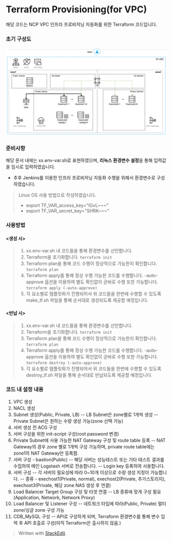 # Terraform Provisioning(for VPC)

해당 코드는 NCP VPC 인프라 프로비저닝 자동화를 위한 Terraform 코드입니다.

### 초기 구성도
![VPC Architecture ver2](./image/vpc_architecture_ver2.png)

### 준비사항

해당 문서 내에는 xx.env-var.sh로 표현하였으며, **리눅스 환경변수 설정**을 통해 입력값을 임시로 입력하였습니다.

- 추후 Jenkins를 이용한 인프라 프로비저닝 자동화 수행을 위해서 환경변수로 구성하였습니다.

> Linux OS 사용 방법으로 작성하였습니다.
> 
> - export TF_VAR_access_key="lGvL~~~"
> - export TF_VAR_secret_key="SHRK~~~"

### 사용방법

#### <생성 시>

 >1. xx.env-var.sh 내 코드들을 통해 환경변수를 선언합니다.
 >2. Terraform을 초기화합니다. 
      `terraform init`
 >3. Terraform plan을 통해 코드 수행이 정상적으로 가능한지 확인합니다.
      `terraform plan`
 >4. Terraform apply를 통해 정상 수행 가능한 코드를 수행합니다.
 -auto-approve 옵션을 이용하여 별도 확인없이 곧바로 수행 또한 가능합니다.
 `terraform apply (-auto-approve)`
 >5. 각 요소별로 템플릿화가 진행되어서 위 코드들을 한번에 수행할 수 있도록 make_tf.sh 파일을 통해 순서대로 생성되도록 제공할 예정입니다.

#### <반납 시>

 >1. xx.env-var.sh 내 코드들을 통해 환경변수를 선언합니다.
 >2. Terraform을 초기화합니다. 
      `terraform init`
 >3. Terraform plan을 통해 코드 수행이 정상적으로 가능한지 확인합니다.
      `terraform plan`
 >4. Terraform apply를 통해 정상 수행 가능한 코드를 수행합니다.
 -auto-approve 옵션을 이용하여 별도 확인없이 곧바로 수행 또한 가능합니다.
 `terraform destroy (-auto-approve)`
 >5. 각 요소별로 템플릿화가 진행되어서 위 코드들을 한번에 수행할 수 있도록 destroy_tf.sh 파일을 통해 순서대로 반납되도록 제공할 예정입니다.
 

### 코드 내 설정 내용
1. VPC 생성
2. NACL 생성
3. Subnet 생성(Public, Private, LB)
-- LB Subnet은 zone별로 1개씩 생성
-- Private Subnet은 원하는 수량 생성 가능(zone 선택 가능)
4. 서버 생성 전 ACG 구성
5. 서버 구성을 위한 init-script 구성(root password 변경)
6. Private Subnet에 사용 가능한 NAT Gateway 구성 및 route table 등록
-- NAT Gateway의 경우 zone 별로 1개씩 구성 가능하며, private route table에는 zone1의 NAT Gateway만 등록함. 
10. 서버 구성 - bastion(Public)
-- 해당 서버는 성능테스트 또는 기타 테스트 결과를 수집하여 메인 Logstash 서버로 전송합니다.
-- Login key 등록하여 사용합니다.
11. 서버 구성
-- 각 서버의 필요성에 따라 0~10개 이상으로 수량 생성 지정이 가능합니다.
-- 종류 - exechost1(Private, normal), exechost2(Private, 추가스토리지), exechost3(Private, 해당 zone NAS 생성 후 연결)
12. Load Balancer Target Group 구성 및 타겟 연결
-- LB 종류에 맞게 구성 필요(Application, Network, Network Proxy) 
13. Load Balancer 및 Listener 구성
-- 네트워크 타입에 따라(Public, Private) 멀티 zone/싱글 zone 구성 가능
14. CDB_MySQL 구성
-- API로 구성하게 되며, Terraform 환경변수를 통해 변수 입력 후 API 호출로 구성(아직 Terraform은 출시하지 않음.)


> Written with [StackEdit](https://stackedit.io/).